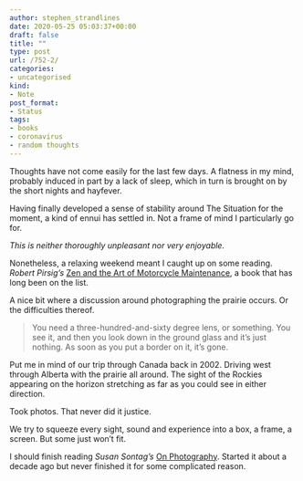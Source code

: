 ```yaml
---
author: stephen_strandlines
date: 2020-05-25 05:03:37+00:00
draft: false
title: ""
type: post
url: /752-2/
categories:
- uncategorised
kind:
- Note
post_format:
- Status
tags:
- books
- coronavirus
- random thoughts
---
```


Thoughts have not come easily for the last few days. A flatness in my mind, probably induced in part by a lack of sleep, which in turn is brought on by the short nights and hayfever.

Having finally developed a sense of stability around The Situation for the moment, a kind of ennui has settled in. Not a frame of mind I particularly go for.

_This is neither thoroughly unpleasant nor very enjoyable._

Nonetheless, a relaxing weekend meant I caught up on some reading. _Robert Pirsig’s_ [Zen and the Art of Motorcycle Maintenance](https://en.m.wikipedia.org/wiki/Zen_and_the_Art_of_Motorcycle_Maintenance), a book that has long been on the list.

A nice bit where a discussion around photographing the prairie occurs. Or the difficulties thereof.



<blockquote>You need a three-hundred-and-sixty degree lens, or something. You see it, and then you look down in the ground glass and it’s just nothing. As soon as you put a border on it, it’s gone.</blockquote>



Put me in mind of our trip through Canada back in 2002. Driving west through Alberta with the prairie all around. The sight of the Rockies appearing on the horizon stretching as far as you could see in either direction.

Took photos. That never did it justice.

We try to squeeze every sight, sound and experience into a box, a frame, a screen. But some just won’t fit.

I should finish reading _Susan Sontag’s_ [On Photography](https://en.m.wikipedia.org/wiki/On_Photography). Started it about a decade ago but never finished it for some complicated reason.
